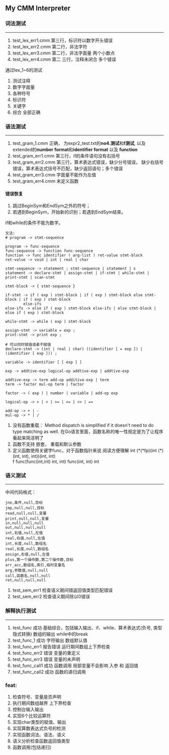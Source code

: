 ## My CMM Interpreter

### 词法测试

-------

1. test_lex_err1.cmm 第三行，标识符以数字开头错误
2. test_lex_err2.cmm 第二行，非法字符
3. test_lex_err3.cmm 第二行，非法字面量 两个小数点
4. test_lex_err4.cmm 第二 三行，注释未闭合 多个错误 

通过lex_1~6的测试
1. 测试注释
2. 数字字面量
3. 各种符号
4. 标识符
5. 关键字
6. 综合 全部正确


### 语法测试

---------

1. test_gram_1.cmm 正确， 为expr2_test.txt的**no4.测试**和**f测试**, 
以及extended的**number format**和**identifier format** 以及 **function**
1. test_gram_err1.cmm 第三行，if的条件语句没有右括号
2. test_gram_err2.cmm 第三行，算术表达式错误，缺少分号错误，
缺少右括号错误，算术表达式括号不匹配，缺少返回语句；多个错误
3. test_gram_err3.cmm 字面量不能作为左值
4. test_gram_err4.cmm 未定义函数
#### 错误恢复
1. 跳过BeginSym和EndSym之外的符号；
2. 若遇到BeginSym，开始新的识别；若遇到EndSym结束。

if和while的条件不能为数字。

```
文法:
# program -> stmt-sequence

program -> func-sequence
func-sequence -> function func-sequence
function -> func identifier ( arg-list ) ret-value stmt-block
ret-value -> void | int | real | char 

stmt-sequence -> statement ; stmt-sequence | statement | ε
statement -> declare-stmt | assign-stmt | if-stmt | while-stmt | print-stmt | scan-stmt

stmt-block -> { stmt-sequence }

if-stmt -> if ( exp ) stmt-block | if ( exp ) stmt-block else stmt-block | if ( exp ) stmt-block
        else-ifs
else-ifs -> else if ( exp ) stmt-block else-ifs | else stmt-block | else if ( exp ) stmt-block

while-stmt -> while ( exp ) stmt-block

assign-stmt -> variable = exp ;
print-stmt -> print exp ;

# 可以同时赋值或者不赋值
declare-stmt -> (int | real | char) ((identifier [ = exp ]) | (identifier [ exp ])) ;

variable -> identifier [ [ exp ] ]

exp -> addtive-exp logical-op addtive-exp | addtive-exp

addtive-exp -> term add-op additive-exp | term
term -> factor mul-op term | factor

factor -> ( exp ) | number | variable | add-op exp

logical-op -> > | < | >= | <= | <> | ==

add-op -> + | -
mul-op -> * | /
```

1. 没有函数重载：
    Method dispatch is simplified if it doesn't need to do type matching 
    as well.
    在Go语言里面，函数名称的唯一性规定是为了让程序看起来简洁明了
2. 函数不支持 嵌套， 重载和默认参数
3. 定义函数使用关键字func，对于函数指针来说 阅读方便理解
    int (\*(\*fp)(int (\*)(int, int), int))(int, int) 
    <br>
    f func(func(int,int) int, int) func(int, int) int
    
### 语义测试

--------
中间代码格式：
```
jne,条件,null,目标
jmp,null,null,目标
read,null,null,变量
print,null,null,变量
in,null,null,null
out,null,null,null
int,右值,null,左值
real,右值,null,左值
int,长度,null,数组名
real,长度,null,数组名
assign,右值,null,左值
plus,第一个操作数,第二个操作数,目标
arr_acc,数组名,索引,临时变量名
arg,参数值,null,null
call,函数名,null,null
ret,null,null,null
```
1. test_sem_err1 检查语义期间错返回值类型匹配错误
2. test_sem_err2 检查语义期间除以0错误


### 解释执行测试

---------
1. test_func 成功 基础综合，包括输入输出、if、while、算术表达式(负号, 类型隐式转换) 数组的输出 while中的break
2. test_func_1 成功 字符输出 数组默认值
3. test_func_err1 报告错误 运行期间数组上下界检查
4. test_func_err2 错误 变量的重定义
5. test_func_err3 错误 变量的未声明
6. test_func_call1 成功 函数调用 局部变量不会影响 入参 和 返回值
7. test_func_call2 成功 函数的递归调用

### feat:

1. 检查符号、变量是否声明
2. 执行期间数组越界 上下界检查
3. 控制台输入输出
4. 实现6个比较运算符
5. 实现char类型的赋值、输出
6. 实现算数表达式负号的检测
7. 实现函数词法、语法、语义
8. 语义分析检查函数返回值类型
9. 函数调用(包括递归)
